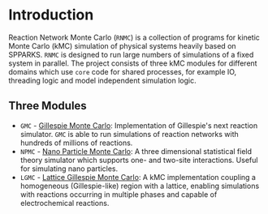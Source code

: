 # Introduction 
Reaction Network Monte Carlo (`RNMC`) is a collection of programs for kinetic Monte Carlo (kMC) simulation of physical systems heavily based on SPPARKS. `RNMC` is designed to run large numbers of simulations of a fixed system in parallel. The project consists of three kMC modules for different domains which use `core` code for shared processes, for example IO, threading logic and model independent simulation logic.

## Three Modules
- `GMC` - [Gillespie Monte Carlo](./GMC.md): Implementation of Gillespie's next reaction simulator. `GMC` is able to run simulations of reaction networks with hundreds of millions of reactions.
- `NPMC` - [Nano Particle Monte Carlo](./NPMC.md): A three dimensional statistical field theory simulator which supports one- and two-site interactions. Useful for simulating nano particles.
- `LGMC` - [Lattice Gillespie Monte Carlo](./NPMC.md): A kMC implementation coupling a homogeneous (Gillespie-like) region with a lattice, enabling simulations with reactions occurring in multiple phases and capable of electrochemical reactions.
